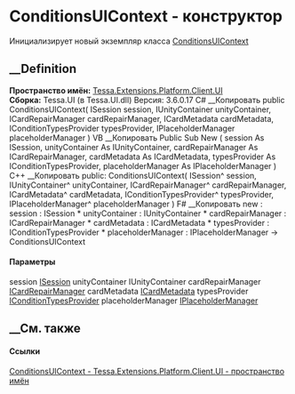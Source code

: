 # ConditionsUIContext - конструктор
Инициализирует новый экземпляр класса
[ConditionsUIContext](T_Tessa_Extensions_Platform_Client_UI_ConditionsUIContext.htm)
##  __Definition
 **Пространство имён:**
[Tessa.Extensions.Platform.Client.UI](N_Tessa_Extensions_Platform_Client_UI.htm)  
 **Сборка:** Tessa.UI (в Tessa.UI.dll) Версия: 3.6.0.17
C# __Копировать
     public ConditionsUIContext(
    	ISession session,
    	IUnityContainer unityContainer,
    	ICardRepairManager cardRepairManager,
    	ICardMetadata cardMetadata,
    	IConditionTypesProvider typesProvider,
    	IPlaceholderManager placeholderManager
    )
VB __Копировать
     Public Sub New ( 
    	session As ISession,
    	unityContainer As IUnityContainer,
    	cardRepairManager As ICardRepairManager,
    	cardMetadata As ICardMetadata,
    	typesProvider As IConditionTypesProvider,
    	placeholderManager As IPlaceholderManager
    )
C++ __Копировать
     public:
    ConditionsUIContext(
    	ISession^ session, 
    	IUnityContainer^ unityContainer, 
    	ICardRepairManager^ cardRepairManager, 
    	ICardMetadata^ cardMetadata, 
    	IConditionTypesProvider^ typesProvider, 
    	IPlaceholderManager^ placeholderManager
    )
F# __Копировать
     new : 
            session : ISession * 
            unityContainer : IUnityContainer * 
            cardRepairManager : ICardRepairManager * 
            cardMetadata : ICardMetadata * 
            typesProvider : IConditionTypesProvider * 
            placeholderManager : IPlaceholderManager -> ConditionsUIContext
#### Параметры
session [ISession](T_Tessa_Platform_Runtime_ISession.htm)
unityContainer IUnityContainer
cardRepairManager [ICardRepairManager](T_Tessa_Cards_ICardRepairManager.htm)
cardMetadata [ICardMetadata](T_Tessa_Cards_ICardMetadata.htm)
typesProvider
[IConditionTypesProvider](T_Tessa_Platform_Conditions_IConditionTypesProvider.htm)
placeholderManager
[IPlaceholderManager](T_Tessa_Platform_Placeholders_IPlaceholderManager.htm)
## __См. также
#### Ссылки
[ConditionsUIContext -
](T_Tessa_Extensions_Platform_Client_UI_ConditionsUIContext.htm)
[Tessa.Extensions.Platform.Client.UI - пространство
имён](N_Tessa_Extensions_Platform_Client_UI.htm)
